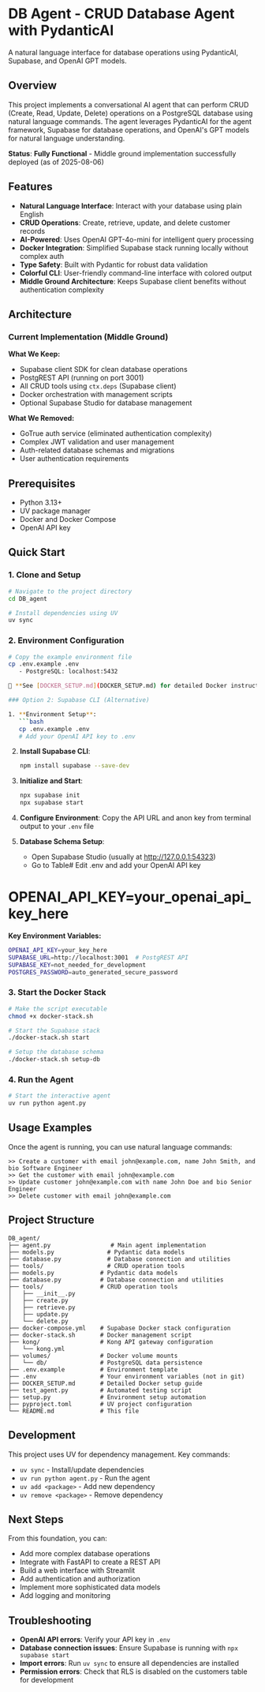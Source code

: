 # DB Agent - CRUD Database Agent with PydanticAI

A natural language interface for database operations using PydanticAI, Supabase, and OpenAI GPT models.

## Overview

This project implements a conversational AI agent that can perform CRUD (Create, Read, Update, Delete) operations on a PostgreSQL database using natural language commands. The agent leverages PydanticAI for the agent framework, Supabase for database operations, and OpenAI's GPT models for natural language understanding.

**Status**: **Fully Functional** - Middle ground implementation successfully deployed (as of 2025-08-06)

## Features

- **Natural Language Interface**: Interact with your database using plain English
- **CRUD Operations**: Create, retrieve, update, and delete customer records
- **AI-Powered**: Uses OpenAI GPT-4o-mini for intelligent query processing
- **Docker Integration**: Simplified Supabase stack running locally without complex auth
- **Type Safety**: Built with Pydantic for robust data validation
- **Colorful CLI**: User-friendly command-line interface with colored output
- **Middle Ground Architecture**: Keeps Supabase client benefits without authentication complexity

## Architecture

### Current Implementation (Middle Ground)

**What We Keep:**
- Supabase client SDK for clean database operations
- PostgREST API (running on port 3001)
- All CRUD tools using `ctx.deps` (Supabase client)
- Docker orchestration with management scripts
- Optional Supabase Studio for database management

**What We Removed:**
- GoTrue auth service (eliminated authentication complexity)
- Complex JWT validation and user management
- Auth-related database schemas and migrations
- User authentication requirements

## Prerequisites

- Python 3.13+
- UV package manager
- Docker and Docker Compose
- OpenAI API key

## Quick Start

### 1. Clone and Setup

```bash
# Navigate to the project directory
cd DB_agent

# Install dependencies using UV
uv sync
```

### 2. Environment Configuration

```bash
# Copy the example environment file
cp .env.example .env
   - PostgreSQL: localhost:5432

📖 **See [DOCKER_SETUP.md](DOCKER_SETUP.md) for detailed Docker instructions**

### Option 2: Supabase CLI (Alternative)

1. **Environment Setup**:
   ```bash
   cp .env.example .env
   # Add your OpenAI API key to .env
   ```

2. **Install Supabase CLI**:
   ```bash
   npm install supabase --save-dev
   ```

3. **Initialize and Start**:
   ```bash
   npx supabase init
   npx supabase start
   ```

4. **Configure Environment**:
   Copy the API URL and anon key from terminal output to your `.env` file

5. **Database Schema Setup**:
   - Open Supabase Studio (usually at http://127.0.0.1:54323)
   - Go to Table# Edit .env and add your OpenAI API key
# OPENAI_API_KEY=your_openai_api_key_here

**Key Environment Variables:**
```bash
OPENAI_API_KEY=your_key_here
SUPABASE_URL=http://localhost:3001  # PostgREST API
SUPABASE_KEY=not_needed_for_development
POSTGRES_PASSWORD=auto_generated_secure_password
```

### 3. Start the Docker Stack

```bash
# Make the script executable
chmod +x docker-stack.sh

# Start the Supabase stack
./docker-stack.sh start

# Setup the database schema
./docker-stack.sh setup-db
```

### 4. Run the Agent

```bash
# Start the interactive agent
uv run python agent.py
```

## Usage Examples

Once the agent is running, you can use natural language commands:

```
>> Create a customer with email john@example.com, name John Smith, and bio Software Engineer
>> Get the customer with email john@example.com
>> Update customer john@example.com with name John Doe and bio Senior Engineer
>> Delete customer with email john@example.com
```

## Project Structure

```
DB_agent/
├── agent.py                 # Main agent implementation
├── models.py               # Pydantic data models
├── database.py             # Database connection and utilities
├── tools/                  # CRUD operation tools
├── models.py             # Pydantic data models
├── database.py           # Database connection and utilities
├── tools/                # CRUD operation tools
│   ├── __init__.py
│   ├── create.py
│   ├── retrieve.py
│   ├── update.py
│   └── delete.py
├── docker-compose.yml    # Supabase Docker stack configuration
├── docker-stack.sh       # Docker management script
├── kong/                 # Kong API gateway configuration
│   └── kong.yml
├── volumes/              # Docker volume mounts
│   └── db/               # PostgreSQL data persistence
├── .env.example          # Environment template
├── .env                  # Your environment variables (not in git)
├── DOCKER_SETUP.md       # Detailed Docker setup guide
├── test_agent.py         # Automated testing script
├── setup.py              # Environment setup automation
├── pyproject.toml        # UV project configuration
└── README.md             # This file
```

## Development

This project uses UV for dependency management. Key commands:

- `uv sync` - Install/update dependencies
- `uv run python agent.py` - Run the agent
- `uv add <package>` - Add new dependency
- `uv remove <package>` - Remove dependency

## Next Steps

From this foundation, you can:

- Add more complex database operations
- Integrate with FastAPI to create a REST API
- Build a web interface with Streamlit
- Add authentication and authorization
- Implement more sophisticated data models
- Add logging and monitoring

## Troubleshooting

- **OpenAI API errors**: Verify your API key in `.env`
- **Database connection issues**: Ensure Supabase is running with `npx supabase start`
- **Import errors**: Run `uv sync` to ensure all dependencies are installed
- **Permission errors**: Check that RLS is disabled on the customers table for development